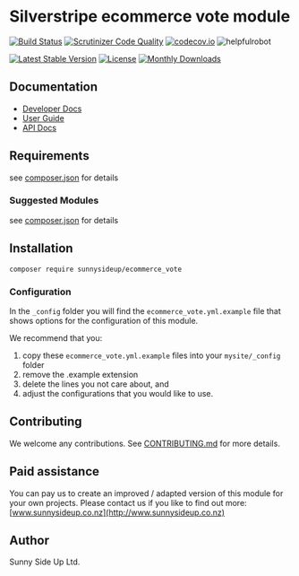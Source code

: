 # Silverstripe ecommerce vote module
[![Build Status](https://travis-ci.org/sunnysideup/silverstripe-ecommerce_vote.svg?branch=master)](https://travis-ci.org/sunnysideup/silverstripe-ecommerce_vote)
[![Scrutinizer Code Quality](https://scrutinizer-ci.com/g/sunnysideup/silverstripe-ecommerce_vote/badges/quality-score.png?b=master)](https://scrutinizer-ci.com/g/sunnysideup/silverstripe-ecommerce_vote/?branch=master)
[![codecov.io](https://codecov.io/github/sunnysideup/silverstripe-ecommerce_vote/coverage.svg?branch=master)](https://codecov.io/github/sunnysideup/silverstripe-ecommerce_vote?branch=master)
![helpfulrobot](https://helpfulrobot.io/sunnysideup/ecommerce_vote/badge)

[![Latest Stable Version](https://poser.pugx.org/sunnysideup/ecommerce_vote/version)](https://packagist.org/packages/sunnysideup/ecommerce_vote)
[![License](https://poser.pugx.org/sunnysideup/ecommerce_vote/license)](https://packagist.org/packages/sunnysideup/ecommerce_vote)
[![Monthly Downloads](https://poser.pugx.org/sunnysideup/ecommerce_vote/d/monthly)](https://packagist.org/packages/sunnysideup/ecommerce_vote)


## Documentation



 * [Developer Docs](docs/en/INDEX.md)
 * [User Guide](docs/en/userguide.md)
 * [API Docs](http://docs.ssmods.com/sunnysideup/ecommerce_vote/classes.xhtml)

## Requirements



see [composer.json](composer.json) for details

### Suggested Modules



see [composer.json](composer.json) for details


## Installation


```
composer require sunnysideup/ecommerce_vote
```

### Configuration



In the `_config` folder you will find the `ecommerce_vote.yml.example`
file that shows options for the configuration of this module.

We recommend that you:

  1. copy these `ecommerce_vote.yml.example` files into your
`mysite/_config` folder
  2. remove the .example extension
  3. delete the lines you not care about, and
  4. adjust the configurations that you would like to use.


## Contributing



We welcome any contributions. See [CONTRIBUTING.md](CONTRIBUTING.md) for more details.

## Paid assistance



You can pay us to create an improved / adapted version of this module for your own projects.  Please contact us if you like to find out more: [www.sunnysideup.co.nz](http://www.sunnysideup.co.nz)

## Author



Sunny Side Up Ltd.
